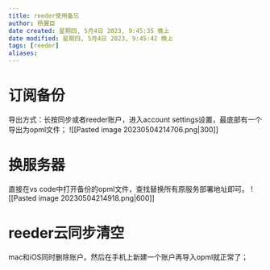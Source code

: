 ```yaml
---
title: reeder使用备忘
author: 杨翼臣
date created: 星期四, 5月4日 2023, 9:45:35 晚上
date modified: 星期四, 5月4日 2023, 9:45:42 晚上
tags: [reeder]
aliases: 
---
```



# 订阅备份
导出方式：长按同步或者reeder账户，进入account settings设置，最底部有一个导出为opml文件；
![[Pasted image 20230504214706.png|300]]

# 换服务器
直接在vs code中打开备份的opml文件，查找替换所有原服务部署地址即可。
![[Pasted image 20230504214918.png|600]]

# reeder云同步清空
mac和iOS同时删除账户。然后在手机上新建一个账户再导入opml就正常了；
